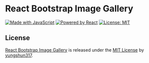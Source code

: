 # React Bootstrap Image Gallery

[![Made with JavaScript](https://img.shields.io/badge/Made_with-JavaScript-pink.svg)](https://img.shields.io/badge/Made_with-JavaScript-pink.svg) [![Powered by React](https://img.shields.io/badge/Powered%20by-React-lightblue)](https://img.shields.io/badge/Powered%20by-React-lightblue) [![License: MIT](https://img.shields.io/badge/License-MIT-yellow.svg)](https://opensource.org/licenses/MIT)

## License
[React Bootstrap Image Gallery](https://github.com/yungshun317/react-bootstrap-image-gallery) is released under the [MIT License](https://opensource.org/licenses/MIT) by [yungshun317](https://github.com/yungshun317).